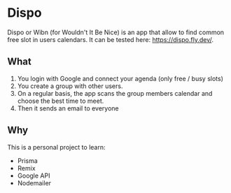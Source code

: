 # Dispo

Dispo or Wibn (for Wouldn't It Be Nice) is an app that allow to find common free slot in users calendars.
It can be tested here: https://dispo.fly.dev/.

## What

1. You login with Google and connect your agenda (only free / busy slots)
2. You create a group with other users.
3. On a regular basis, the app scans the group members calendar and choose the best time to meet.
4. Then it sends an email to everyone

## Why

This is a personal project to learn:
- Prisma
- Remix
- Google API
- Nodemailer
